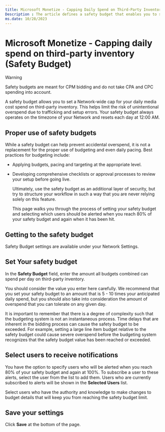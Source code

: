 ```yaml
---
title: Microsoft Monetize - Capping Daily Spend on Third-Party Inventory (Safety Budget)
Description : The article defines a safety budget that enables you to set a network-wide cap for your daily media cost spent on third-party inventory.
ms.date: 10/28/2023
---
```


# Microsoft Monetize - Capping daily spend on third-party inventory (Safety Budget)

> [!WARNING]
> Safety budgets are meant for CPM bidding and do not take CPA and CPC spending into account.

A safety budget allows you to set a Network-wide cap for your daily media cost spend on third-party inventory. This helps limit the risk of unintentional overspend due to trafficking and setup errors. Your safety budget always operates on the timezone of your Network and resets each day at 12:00 AM.

## Proper use of safety budgets

While a safety budget can help prevent accidental overspend, it is not a replacement for the proper use of budgeting and even daily pacing. Best practices for budgeting include:

- Applying budgets, pacing and targeting at the appropriate level.

- Developing comprehensive checklists or approval processes to review your setup before going live.

  Ultimately, use the safety budget as an additional layer of security, but try to structure your workflow in such a way that you are never relying solely on this feature.

  This page walks you through the process of setting your safety budget and selecting which users should be alerted when you reach 80% of your safety budget and again when it has been hit.

## Getting to the safety budget

Safety Budget settings are available under your Network Settings.

## Set Your safety budget

In the **Safety Budget** field, enter the amount all budgets combined can spend per day on third-party inventory.

You should consider the value you enter here carefully. We recommend that you set your safety budget to an amount that is 5 - 10 times your anticipated daily spend, but you should also take into consideration the amount of overspend that you can tolerate on any given day.

It is important to remember that there is a degree of complexity such that the budgeting system is not an instantaneous process. Time delays that are inherent in the bidding process can cause the safety budget to be exceeded. For example, setting a large line item budget relative to the safety budget could cause severe overspend before the budgeting
system recognizes that the safety budget value has been reached or exceeded.

## Select users to receive notifications

You have the option to specify users who will be alerted when you reach 80% of your safety budget and again at 100%. To subscribe a user to these alerts, select the user from the list to add them. Users who are currently subscribed to alerts will be shown in the **Selected Users** list.

Select users who have the authority and knowledge to make changes to budget details that will keep you from reaching the safety budget limit.

## Save your settings

Click **Save** at the bottom of the page.
